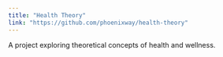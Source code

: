 ```yaml
---
title: "Health Theory"
link: "https://github.com/phoenixway/health-theory"
---
```

A project exploring theoretical concepts of health and wellness.